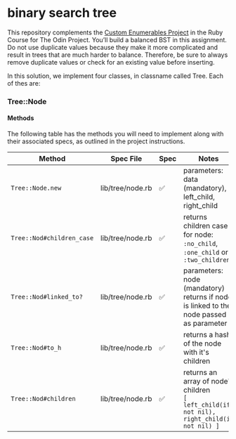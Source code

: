 # binary search tree

This repository complements the [Custom Enumerables Project](https://www.theodinproject.com/lessons/ruby-binary-search-trees) in the Ruby Course for The Odin Project. You’ll build a balanced BST in this assignment. Do not use duplicate values because they make it more complicated and result in trees that are much harder to balance. Therefore, be sure to always remove duplicate values or check for an existing value before inserting.

In this solution, we implement four classes, in classname called Tree. Each of thes are:

### Tree::Node

#### Methods

The following table has the methods you will need to implement along with their associated specs, as outlined in the project instructions.

| Method | Spec File | Spec | Notes |
| --- | --- | ---|--- |
| `Tree::Node.new` | lib/tree/node.rb | ✅ | parameters: data (mandatory), left_child, right_child |
| `Tree::Nod#children_case` | lib/tree/node.rb | ✅ | returns children case for node: `:no_child`, `:one_child` or `:two_children` |
| `Tree::Nod#linked_to?` | lib/tree/node.rb | ✅ | parameters: node (mandatory)<br> returns if node is linked to the node passed as parameter |
| `Tree::Nod#to_h` | lib/tree/node.rb | ✅ | returns a hash of the node with it's children |
| `Tree::Nod#children` | lib/tree/node.rb | ✅ | returns an array of node's children<br> `[ left_child(if not nil), right_child(if not nil) ]` |
